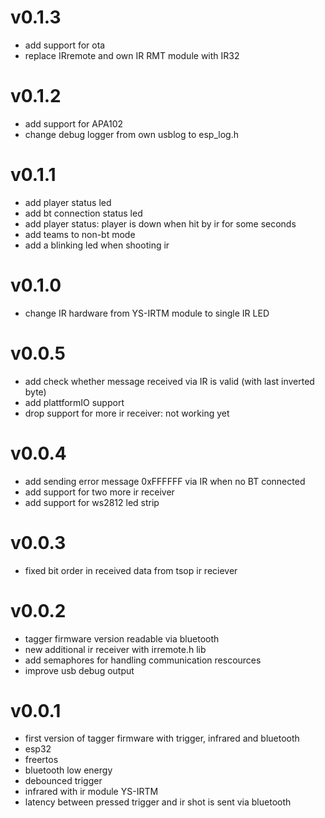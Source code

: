 # v0.1.3
* add support for ota
* replace IRremote and own IR RMT module with IR32

# v0.1.2
* add support for APA102
* change debug logger from own usblog to esp_log.h

# v0.1.1
* add player status led
* add bt connection status led
* add player status: player is down when hit by ir for some seconds
* add teams to non-bt mode
* add a blinking led when shooting ir

# v0.1.0
* change IR hardware from YS-IRTM module to single IR LED

# v0.0.5
* add check whether message received via IR is valid (with last inverted byte)
* add plattformIO support
* drop support for more ir receiver: not working yet

# v0.0.4
* add sending error message 0xFFFFFF via IR when no BT connected
* add support for two more ir receiver
* add support for ws2812 led strip

# v0.0.3
* fixed bit order in received data from tsop ir reciever

# v0.0.2
* tagger firmware version readable via bluetooth
* new additional ir receiver with irremote.h lib
* add semaphores for handling communication rescources
* improve usb debug output

# v0.0.1
* first version of tagger firmware with trigger, infrared and bluetooth
* esp32
* freertos
* bluetooth low energy
* debounced trigger
* infrared with ir module YS-IRTM 
* latency between pressed trigger and ir shot is sent via bluetooth
